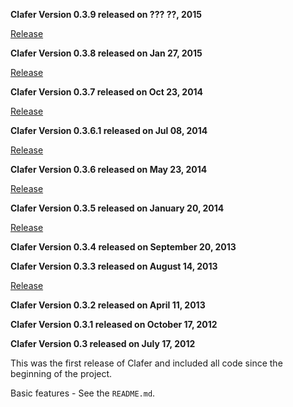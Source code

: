 **Clafer Version 0.3.9 released on ??? ??, 2015**

[Release](https://github.com/gsdlab/clafer/pull/??)

**Clafer Version 0.3.8 released on Jan 27, 2015**

[Release](https://github.com/gsdlab/clafer/pull/60)

**Clafer Version 0.3.7 released on Oct 23, 2014**

[Release](https://github.com/gsdlab/clafer/pull/53)

**Clafer Version 0.3.6.1 released on Jul 08, 2014**

[Release](https://github.com/gsdlab/clafer/pull/50)

**Clafer Version 0.3.6 released on May 23, 2014**

[Release](https://github.com/gsdlab/clafer/pull/48)

**Clafer Version 0.3.5 released on January 20, 2014**

[Release](https://github.com/gsdlab/clafer/pull/44)

**Clafer Version 0.3.4 released on September 20, 2013**

**Clafer Version 0.3.3 released on August 14, 2013**

[Release](https://github.com/gsdlab/clafer/pull/35)

**Clafer Version 0.3.2 released on April 11, 2013**

**Clafer Version 0.3.1 released on October 17, 2012**

**Clafer Version 0.3 released on July 17, 2012**

This was the first release of Clafer and included all code since the beginning of the project.

Basic features - See the `README.md`.





